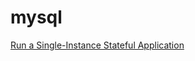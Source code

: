 # mysql

[Run a Single-Instance Stateful Application
](https://kubernetes.io/docs/tasks/run-application/run-single-instance-stateful-application/)

